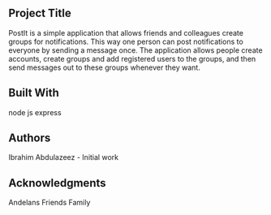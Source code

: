 Project Title
---------------
PostIt is a simple application that allows friends and colleagues create groups for notifications. This way one person can post notifications to everyone by sending a message once. The application allows people create accounts, create groups and add registered users to the groups, and then send messages out to these groups whenever they want.

Built With
----------------
node js 
express 

Authors
----------------
Ibrahim Abdulazeez - Initial work

Acknowledgments
------------------
Andelans
Friends
Family
